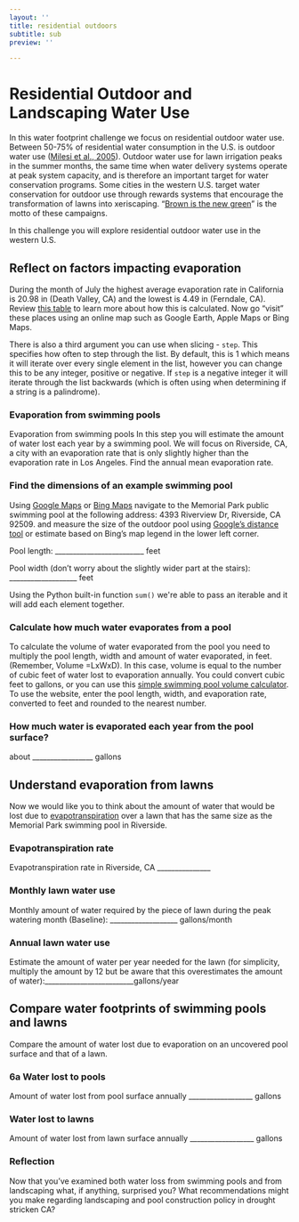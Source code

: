 ```yaml
---
layout: ''
title: residential outdoors
subtitle: sub
preview: ''

---
```

# Residential Outdoor and Landscaping Water Use

In this water footprint challenge we focus on residential outdoor water use. Between 50-75% of residential water consumption in the U.S. is outdoor water use ([Milesi et al., 2005](http://secure.ntsg.umt.edu/publications/2005/MREDTN05/MappingCristinaMIlesi.pdf)). Outdoor water use for lawn irrigation peaks in the summer months, the same time when water delivery systems operate at peak system capacity, and is therefore an important target for water conservation programs. Some cities in the western U.S. target water conservation for outdoor use through rewards systems that encourage the transformation of lawns into xeriscaping. “[Brown is the new green](http://www.nytimes.com/2014/03/13/garden/brown-is-the-new-green.html)” is the motto of these campaigns.

In this challenge you will explore residential outdoor water use in the western U.S.

## Reflect on factors impacting evaporation

During the month of July the highest average evaporation rate in California is 20.98 in (Death Valley, CA) and the lowest is 4.49 in (Ferndale, CA). Review [this table](http://www.wrcc.dri.edu/htmlfiles/westevap.final.html) to learn more about how this is calculated. Now go “visit” these places using an online map such as Google Earth, Apple Maps or Bing Maps.

There is also a third argument you can use when slicing - `step`. This specifies how often to step through the list. By default, this is 1 which means it will iterate over every single element in the list, however you can change this to be any integer, positive or negative. If `step` is a negative integer it will iterate through the list backwards (which is often using when determining if a string is a palindrome).

### Evaporation from swimming pools

Evaporation from swimming pools In this step you will estimate the amount of water lost each year by a swimming pool. We will focus on Riverside, CA, a city with an evaporation rate that is only slightly higher than the evaporation rate in Los Angeles.  Find the annual mean evaporation rate.

### Find the dimensions of an example swimming pool

Using [Google Maps](https://www.google.com/maps/place/4393+Riverview+Dr,+Riverside,+CA+92509/@33.994539,-117.4220176,183m/data=!3m1!1e3!4m2!3m1!1s0x80dcb3c59e15bf21:0x36fe5d89360fd0db) or [Bing Maps](http://binged.it/1DI3a0c) navigate to the Memorial Park public swimming pool at the following address: 4393 Riverview Dr, Riverside, CA 92509. and measure the size of the outdoor pool using [Google’s distance tool](http://www.screencast.com/t/bvuvJye9eHh) or estimate based on Bing’s map legend in the lower left corner.

Pool length: _________________________ feet

Pool width (don’t worry about the slightly wider part at the stairs): ___________________ feet

Using the Python built-in function `sum()` we're able to pass an iterable and it will add each element together.

### Calculate how much water evaporates from a pool

To calculate the volume of water evaporated from the pool you need to multiply the pool length, width and amount of water evaporated, in feet. (Remember, Volume =LxWxD). In this case, volume is equal to the number of cubic feet of water lost to evaporation annually. You could convert cubic feet to gallons, or you can use this [simple swimming pool volume calculator](http://www.swimmingpool.com/maintenance/testing-your-water/pool-volume-calculator). To use the website, enter the pool length, width, and evaporation rate, converted to feet and rounded to the nearest number.

### How much water is evaporated each year from the pool surface?

about _________________ gallons

## Understand evaporation from lawns

Now we would like you to think about the amount of water that would be lost due to [evapotranspiration](http://www.cimis.water.ca.gov/Resources.aspx) over a lawn that has the same size as the Memorial Park swimming pool in Riverside.

### Evapotranspiration rate

Evapotranspiration rate in Riverside, CA _______________

### Monthly lawn water use

Monthly amount of water required by the piece of lawn during the peak watering month (Baseline): ___________________ gallons/month

### Annual lawn water use

Estimate the amount of water per year needed for the lawn (for simplicity, multiply the amount by 12 but be aware that this overestimates the amount of water):_________________________gallons/year

## Compare water footprints of swimming pools and lawns

Compare the amount of water lost due to evaporation on an uncovered pool surface and that of a lawn.

### 6a Water lost to pools

Amount of water lost from pool surface annually __________________ gallons

### Water lost to lawns

Amount of water lost from lawn surface annually __________________ gallons

### Reflection

Now that you’ve examined both water loss from swimming pools and from landscaping what, if anything, surprised you? What recommendations might you make regarding landscaping and pool construction policy in drought stricken CA?